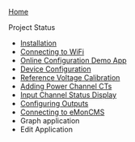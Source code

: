 [Home](https://github.com/boblemaire/IoTaWatt/wiki)

Project Status

* [Installation](https://github.com/boblemaire/IoTaWatt/wiki/Installing-IoTaWatt)
* [Connecting to WiFi](https://github.com/boblemaire/IoTaWatt/wiki/Connecting-to-WiFi)
* [Online Configuration Demo App](https://github.com/boblemaire/IoTaWatt/wiki/Configuration-App-Demo-Mode)
* [Device Configuration](https://github.com/boblemaire/IoTaWatt/wiki/Device-Configuration)
* [Reference Voltage Calibration](https://github.com/boblemaire/IoTaWatt/wiki/Reference-Voltage-Calibration)
* [Adding Power Channel CTs](https://github.com/boblemaire/IoTaWatt/wiki/Adding-Power-Channels-(CTs))
* [Input Channel Status Display](https://github.com/boblemaire/IoTaWatt/wiki/Input-Channel-Status)
* [Configuring Outputs](https://github.com/boblemaire/IoTaWatt/wiki/Configuring-Output-Channels)
* [Connecting to eMonCMS](https://github.com/boblemaire/IoTaWatt/wiki/Connecting-to-eMonCMS)
* Graph application
* Edit Application 

